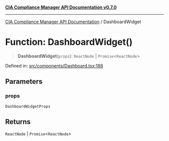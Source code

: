 [**CIA Compliance Manager API Documentation v0.7.0**](../README.md)

***

[CIA Compliance Manager API Documentation](../globals.md) / DashboardWidget

# Function: DashboardWidget()

> **DashboardWidget**(`props`): `ReactNode` \| `Promise`\<`ReactNode`\>

Defined in: [src/components/Dashboard.tsx:188](https://github.com/Hack23/cia-compliance-manager/blob/main/src/components/Dashboard.tsx#L188)

## Parameters

### props

`DashboardWidgetProps`

## Returns

`ReactNode` \| `Promise`\<`ReactNode`\>
